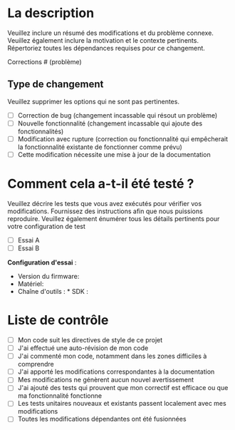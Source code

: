 # La description

Veuillez inclure un résumé des modifications et du problème connexe. Veuillez également inclure la motivation et le contexte pertinents. Répertoriez toutes les dépendances requises pour ce changement.

Corrections # (problème)

## Type de changement

Veuillez supprimer les options qui ne sont pas pertinentes.

- [ ] Correction de bug (changement incassable qui résout un problème)
- [ ] Nouvelle fonctionnalité (changement incassable qui ajoute des fonctionnalités)
- [ ] Modification avec rupture (correction ou fonctionnalité qui empêcherait la fonctionnalité existante de fonctionner comme prévu)
- [ ] Cette modification nécessite une mise à jour de la documentation

# Comment cela a-t-il été testé ?

Veuillez décrire les tests que vous avez exécutés pour vérifier vos modifications. Fournissez des instructions afin que nous puissions reproduire. Veuillez également énumérer tous les détails pertinents pour votre configuration de test

- [ ] Essai A
- [ ] Essai B

**Configuration d'essai** :
- Version du firmware:
- Matériel:
- Chaîne d'outils :
* SDK :

# Liste de contrôle

- [ ] Mon code suit les directives de style de ce projet
- [ ] J'ai effectué une auto-révision de mon code
- [ ] J'ai commenté mon code, notamment dans les zones difficiles à comprendre
- [ ] J'ai apporté les modifications correspondantes à la documentation
- [ ] Mes modifications ne génèrent aucun nouvel avertissement
- [ ] J'ai ajouté des tests qui prouvent que mon correctif est efficace ou que ma fonctionnalité fonctionne
- [ ] Les tests unitaires nouveaux et existants passent localement avec mes modifications
- [ ] Toutes les modifications dépendantes ont été fusionnées
